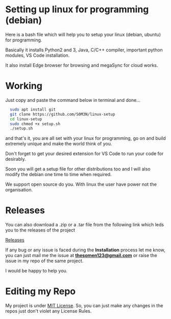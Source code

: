 # Setting up linux for programming (debian)

Here is a bash file which will help you to setup your linux (debian, ubuntu) for programming.

Basically it installs Python2 and 3, Java, C/C++ compiler, important python modules, VS Code installation.

It also install Edge browser for browsing and megaSync for cloud works.

# Working
Just copy and paste the command below in terminal and done...

```bash
  sudo apt install git
  git clone https://github.com/S0M3N/linux-setup
  cd linux-setup
  sudo chmod +x setup.sh
  ./setup.sh
```

and that's it, you are all set with your linux for programming, go on and build extremely unique and make the world think of you.

Don't forget to get your desired extension for VS Code to run your code for desirably.

Soon you will get a setup file for other distributions too and I will also modify the debian one time to time when required.

We support open source do you. With linux the user have power not the organisation.

# Releases

You can also download a .zip or a .tar file from the following link which leds you to the releases of the project

[Releases](https://github.com/S0M3N/linux-setup/releases/tag/linux-setup)

If any bug or any issue is faced during the **Installation** process let me know, you can just mail me the issue at **thesomen123@gmail.com** or raise the issue in my repo of the same project.

I would be happy to help you.

# Editing my Repo

My project is under [MIT License](https://github.com/S0M3N/linux-setup/blob/master/LICENSE). So, you can just make any changes in the repos just don't violet any License Rules.